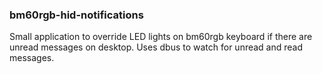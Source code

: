 ### bm60rgb-hid-notifications

Small application to override LED lights on bm60rgb keyboard if there are unread messages on desktop. Uses dbus to watch for unread and read messages. 